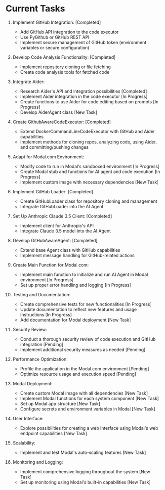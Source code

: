 # Current Tasks

1. Implement GitHub Integration: [Completed]
   - Add GitHub API integration to the code executor
   - Use PyGithub or GitHub REST API
   - Implement secure management of GitHub token (environment variables or secure configuration)

2. Develop Code Analysis Functionality: [Completed]
   - Implement repository cloning or file fetching
   - Create code analysis tools for fetched code

3. Integrate Aider:
   - Research Aider's API and integration possibilities [Completed]
   - Implement Aider integration in the code executor [In Progress]
   - Create functions to use Aider for code editing based on prompts [In Progress]
   - Develop AiderAgent class [New Task]

4. Create GithubAwareCodeExecutor: [Completed]
   - Extend DockerCommandLineCodeExecutor with GitHub and Aider capabilities
   - Implement methods for cloning repos, analyzing code, using Aider, and committing/pushing changes

5. Adapt for Modal.com Environment:
   - Modify code to run in Modal's sandboxed environment [In Progress]
   - Create Modal stub and functions for AI agent and code execution [In Progress]
   - Implement custom image with necessary dependencies [New Task]

6. Implement GitHub Loader: [Completed]
   - Create GitHubLoader class for repository cloning and management
   - Integrate GitHubLoader into the AI Agent

7. Set Up Anthropic Claude 3.5 Client: [Completed]
   - Implement client for Anthropic's API
   - Integrate Claude 3.5 model into the AI Agent

8. Develop GitHubAwareAgent: [Completed]
   - Extend base Agent class with GitHub capabilities
   - Implement message handling for GitHub-related actions

9. Create Main Function for Modal.com:
   - Implement main function to initialize and run AI Agent in Modal environment [In Progress]
   - Set up proper error handling and logging [In Progress]

10. Testing and Documentation:
    - Create comprehensive tests for new functionalities [In Progress]
    - Update documentation to reflect new features and usage instructions [In Progress]
    - Add documentation for Modal deployment [New Task]

11. Security Review:
    - Conduct a thorough security review of code execution and GitHub integration [Pending]
    - Implement additional security measures as needed [Pending]

12. Performance Optimization:
    - Profile the application in the Modal.com environment [Pending]
    - Optimize resource usage and execution speed [Pending]

13. Modal Deployment:
    - Create custom Modal image with all dependencies [New Task]
    - Implement Modal functions for each system component [New Task]
    - Set up Modal app structure [New Task]
    - Configure secrets and environment variables in Modal [New Task]

14. User Interface:
    - Explore possibilities for creating a web interface using Modal's web endpoint capabilities [New Task]

15. Scalability:
    - Implement and test Modal's auto-scaling features [New Task]

16. Monitoring and Logging:
    - Implement comprehensive logging throughout the system [New Task]
    - Set up monitoring using Modal's built-in capabilities [New Task]
